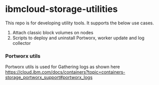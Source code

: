 # ibmcloud-storage-utilities
This repo is for developing utility tools. It supports the below use cases.

1. Attach classic block volumes on nodes
2. Scripts to deploy and uninstall Portworx, worker update and log collector

### Portworx utils 
Portworx utils is used for Gathering logs as shown here https://cloud.ibm.com/docs/containers?topic=containers-storage_portworx_support#portworx_logs 
